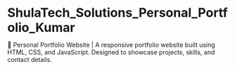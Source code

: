 # ShulaTech_Solutions_Personal_Portfolio_Kumar
🚀 Personal Portfolio Website | A responsive portfolio website built using HTML, CSS, and JavaScript. Designed to showcase projects, skills, and contact details.

<!DOCTYPE html>
<html lang="en">

<head>
    <meta charset="UTF-8">
    <meta name="viewport" content="width=device-width, initial-scale=1.0">
    <title>Kumar's Developer - Portfolio </title>
    <link rel="preconnect" href="https://fonts.googleapis.com">
    <link rel="preconnect" href="https://fonts.gstatic.com" crossorigin>
    <link href="https://fonts.googleapis.com/css2?family=Poppins:wght@400;600;700&display=swap" rel="stylesheet">
    <link rel="stylesheet" href="form.html">
    <style>
        * {
            margin: 0;
            padding: 0;
        }


        body {
            background-color: rgb(0, 0, 33);
            color: white;
            font-family: 'poppins', sans-serif;
        }

        nav {
            display: flex;
            justify-content: space-around;
            align-items: center;
            height: 50px;
            background-color: black;
        }

        nav ul {
            display: flex;
            justify-content: center;
        }

        nav ul li {
            list-style: none;
            margin: 0 23px;
        }

        nav ul li a {
            text-decoration: none;
            color: white;
        }

        nav ul li a:hover {
            color: lightpink;
            font-size: 1.1rem;
        }

        .left {
            font-size: 1.75rem;
        }

        .firstsection {
            display: flex;
            justify-content: space-around;
            align-items: center;
            margin: 100px 0;
        }

        .firstsection div> {
            width: 30%;
        }

        .leftsection {
            width: 70px 0;
            font-size: 3rem;
            margin: 34px;
        }

        .rightsection {
            width: 80%;
            margin: auto;



        }

        .purple {
            color: rgb(170, 107, 228);
        }

        #element {
            color: rgb(170, 107, 228);
        }

        .SecondSection {
            max-width: 80vw;
            margin: auto;
            height: 50vh;
        }

        main hr {
            border: 0;
            background-color: lightcyan;
            height: 1px;
            margin: 60px 84px;
        }

        .SecondSection h1 {
            font-size: 1.9rem;

        }

        .SecondSection ul {
            font-size: 1.6rem;
        }

        .ThirdSection {
            max-width: 80vw;
            margin: auto;
            height: 19vh;
        }

        .ThirdSection h1 {
            font-size: 1.9rem;
        }

        .ThirdSection ul li {
            font-size: 1.6rem;
        }

        .FourthSection {
            max-width: 80vw;
            margin: auto;
            height: 34vh;
        }

        .FourthSection ul {
            font-size: 1.6rem;
        }

        img {
            height: 80%;
            width: 50%;
            margin: 30px;
        }

        .FifthSection ul li {
            font-size: 1.6rem;
        }

        .FifthSection {
            max-width: 80vw;
            margin: auto;
            height: 45vw;
        }

        footer div {
            font: 1.09rem;
            max-width: 80vw;
            margin: auto;
        }

        footer {
            background-color: #0e0e1a;
            display: flex;
            height: 120px;
            padding: 23px 122px;
            justify-content: space-evenly;
        }

        footer div ul li {
            justify-content: center;
        }

        .ZerothSection {
            max-width: 80vw;
            margin: auto;
            height: 15vh
        }

        .ZerothSection {
            font-size: 1.6rem;
        }

        .ZerothSection h1 {
            font: 1.9rem;
        }

        .ThirdSection h1 ul li a :hover {
            font-size: 1.02rem;
            color: lavender;
        }

        .FourthSection h1 {
            font-size: 1.9rem;
        }

        .FifthSection h1 {
            font-size: 1.9rem;
        }
    </style>




</head>

<body>
    <header>
        <nav>
            <div class="left">Kumar's Portfolio</div>
            <div class="right">
                <ul>
                    <li><a href="">Home</li></a>
                    <li><a href="">About</li></a>
                    <li><a href="">Services</li></a>
                    <li><a href="form.html">Contact Me</li></a>

                </ul>




            </div>
        </nav>
    </header>
    <main>
        <section class="firstsection">
            <div class="leftsection">
                Hi, My Name is <span class="purple">Kumar Gaurav</span>
                <div>and I am a passionate Web Developer</div>
                <span id="element"></span>

            </div>
            <div class="rightsection">
                <img src="kgi.png.jpeg" alt="" class="src">

            </div>
        </section>
        <hr>
        <section class="ZerothSection">
            <h1>Internships</h1>
            <ul>
                <li>Intern at ShulaTech Solutions as a Frontend Developer</li>
            </ul>
        </section>

        <section class="SecondSection">
            <h1>Skills</h1>
            <ul>
                <li1>Frontend Development</li1>
                <li>HTML</li>
                <li>CSS</li>
                <li>Javascript - Basic</li>
                <li>Python - Intermediate</li>
                <li>SEO</li>
                <li>Git</li>
                <li>Github</li>

            </ul>
        </section>
        <section class="ThirdSection">
            <h1>Projects</h1>
            <ul>
                <li><a href="https://github.com/ikumargaurav/eye-controlled-mouse"
                        style="text-decoration: none; color: white;">Eye Controlled Mouse (Using cv2,
                        Mediapipe, Pyautogui)</a></li>
                <li><a href="https://github.com/ikumargaurav/ShulaTech_Solutions_Personal_Portfolio_Kumar"
                        style="text-decoration: none; color: white; ">Personal Portfolio ( using
                        HTML,CSS,Javascript)</a> </li>
            </ul>


        </section>
        <Section class="FourthSection">
            <h1>Certifications/Awards</h1>
            <ul>
                <li>Certification of Participation - TECHNO GENESIS 2025</li>
                <li>Certification of Completion - Mastering Youtube Search Trends and SEO Strategies By Semrush Academy
                </li>
                <li>Google Badge - Introduction to GEN AI</li>
                <li>Certification of Completion - AWS APAC Solution Architecture Job Simulation by Forage</li>
            </ul>
        </Section>
        <section class="FifthSection">
            <h1>Academics</h1>
            <ul>
                <li>Currently Pursuing Bachelor's Degree in Computer Science at IIT PATNA</li>
                <li>(2023) First Division in Class 12 from BSEB,Patna</li>
                <li>(2021)First Division in Class 10 from BSEB,Patna</li>
            </ul>
        </section>

    </main>
    <script src="https://unpkg.com/typed.js@2.1.0/dist/typed.umd.js"></script>
    <script>
        var typed = new Typed('#element', {
            strings: ['Web Developer', 'CS Student at IIT PATNA',],
            typeSpeed: 40,
        });
    </script>
    <footer>
        <div class="flex">
            <div class="footerFirst">Kumar Developer
            </div>
            <div class="footerSecond">
                <ul>
                    <li><a href="http://127.0.0.1:3000/kg.html" style="text-decoration: none
                    ; color: lightslategray;">Home</a></li>
                    <li><a href="https://www.linkedin.com/in/kgiit/"
                            style="text-decoration:none;color: lightslategray;">LinkedIn</a></li>
                    <li><a href="https://github.com/ikumargaurav"
                            style="text-decoration: none;color: lightslategray;">Github</a></li>
                    <li><a href="form.html" style="text-decoration: none;color: lightslategray;">Contact Me</a></li>




                </ul>

            </div>
            <div class="footerThird">
                CopyRight &#169 www.kumarportfolio.com | All rights reserved
            </div>
            <div class="footerFourth">
            </div>




</body>

</html>
